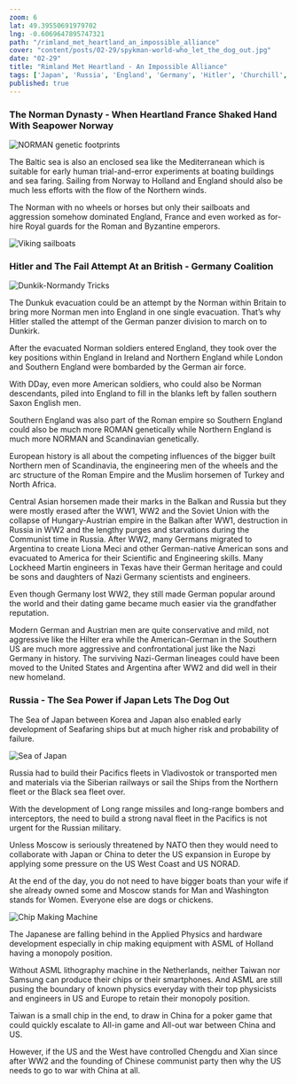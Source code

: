 ```yaml
---
zoom: 6
lat: 49.39550691979702
lng: -0.6069647895747321
path: "/rimland_met_heartland_an_impossible_alliance"
cover: "content/posts/02-29/spykman-world-who_let_the_dog_out.jpg"
date: "02-29"
title: "Rimland Met Heartland - An Impossible Alliance"
tags: ['Japan', 'Russia', 'England', 'Germany', 'Hitler', 'Churchill', 'Spykman World','Nicholas Spykman']  
published: true
---
```

### The Norman Dynasty - When Heartland France Shaked Hand With Seapower Norway
![NORMAN genetic footprints](content/posts/02-29/NORMAN_Homeland.png)

The Baltic sea is also an enclosed sea like the Mediterranean which is suitable for early human trial-and-error experiments at boating buildings and sea faring. Sailing from Norway to Holland and England should also be much less efforts with the flow of the Northern winds.  

The Norman with no wheels or horses but only their sailboats and aggression somehow dominated England, France and even worked as for-hire Royal guards for the Roman and Byzantine emperors. 

![Viking sailboats](content/posts/02-29/viking_sail_boats.png)


### Hitler and The Fail Attempt At an British - Germany Coalition
![Dunkik-Normandy Tricks](content/posts/02-29/Normandy-Dunkirk.png)

The Dunkuk evacuation could be an attempt by the Norman within Britain to bring more Norman men into England in one single evacuation. That’s why Hitler stalled the attempt of the German panzer division to march on to Dunkirk. 

After the evacuated Norman soldiers entered England, they took over the key positions within England in Ireland and Northern England while London and Southern England were bombarded by the German air force.

With DDay, even more American soldiers, who could also be Norman descendants, piled into England to fill in the blanks left by fallen southern Saxon English men. 

Southern England was also part of the Roman empire so Southern England could also be much more ROMAN genetically while Northern England is much more NORMAN and Scandinavian genetically. 

European history is all about the competing influences of the bigger built Northern men of Scandinavia, the engineering men of the wheels and the arc structure of the Roman Empire and the Muslim horsemen of Turkey and North Africa. 

Central Asian horsemen made their marks in the Balkan and Russia but they were mostly erased after the WW1, WW2 and the Soviet Union with the collapse of Hungary-Austrian empire in the Balkan after WW1, destruction in Russia in WW2 and the lengthy purges and starvations during the Communist time in Russia. 
After WW2, many Germans migrated to Argentina to create Liona Meci and other German-native American sons and evacuated to America for their Scientific and Engineering skills.
Many Lockheed Martin engineers in Texas have their German heritage and could be sons and daughters of Nazi Germany scientists and engineers. 

Even though Germany lost WW2, they still made German popular around the world and their dating game became much easier via the grandfather reputation.  

Modern German and Austrian men are quite conservative and mild, not aggressive like the Hilter era while the American-German in the Southern US are much more aggressive and confrontational just like the Nazi Germany in history. The surviving Nazi-German lineages could have been moved to the United States and Argentina after WW2 and did well in their new homeland. 

### Russia - The Sea Power if Japan Lets The Dog Out

The Sea of Japan between Korea and Japan also enabled early development of Seafaring ships but at much higher risk and probability of failure. 

![Sea of Japan](content/posts/02-29/sea_of_japan.png)

Russia had to build their Pacifics fleets in Vladivostok or transported men and materials via the Siberian railways or sail the Ships from the Northern fleet or the Black sea fleet over. 

With the development of Long range missiles and long-range bombers and interceptors, the need to build a strong naval fleet in the Pacifics is not urgent for the Russian military. 

Unless Moscow is seriously threatened by NATO then they would need to collaborate with Japan or China to deter the US expansion in Europe by applying some pressure on the US West Coast and US NORAD.

At the end of the day, you do not need to have bigger boats than your wife if she already owned some and Moscow stands for Man and Washington stands for Women. Everyone else are dogs or chickens. 

![Chip Making Machine](content/posts/02-29/ASML_Deep_Ultraviolet_Lithography.png)

The Japanese are falling behind in the Applied Physics and hardware development especially in chip making equipment with ASML of Holland having a monopoly position. 

Without ASML lithography machine in the Netherlands, neither Taiwan nor Samsung can produce their chips or their smartphones. And ASML are still pusing the boundary of known physics everyday with their top physicists and engineers in US and Europe to retain their monopoly position. 

Taiwan is a small chip in the end, to draw in China for a poker game that could quickly escalate to All-in game and All-out war between China and US.

However, if the US and the West have controlled Chengdu and Xian since after WW2 and the founding of Chinese communist party then why the US needs to go to war with China at all.



